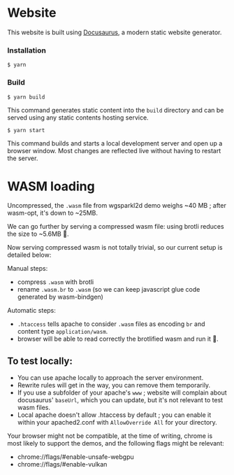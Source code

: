 # Website

This website is built using [Docusaurus](https://docusaurus.io/), a modern static website generator.

### Installation

```
$ yarn
```

### Build

```
$ yarn build
```

This command generates static content into the `build` directory and can be served using any static contents hosting service.

```
$ yarn start
```

This command builds and starts a local development server and open up a browser window. Most changes are reflected live without having to restart the server.

# WASM loading

Uncompressed, the `.wasm` file from wgsparkl2d demo weighs ~40 MB ; after wasm-opt, it's down to ~25MB.

We can go further by serving a compressed wasm file: using brotli reduces the size to ~5.6MB :tada:.

Now serving compressed wasm is not totally trivial, so our current setup is detailed below:

Manual steps:
- compress `.wasm` with brotli
- rename `.wasm.br` to `.wasm` (so we can keep javascript glue code generated by wasm-bindgen)

Automatic steps:
- `.htaccess` tells apache to consider `.wasm` files as encoding `br` and content type `application/wasm`.
- browser will be able to read correctly the brotlified wasm and run it :tada:.

## To test locally:

- You can use apache locally to approach the server environment.
- Rewrite rules will get in the way, you can remove them temporarily.
- If you use a subfolder of your apache's `www` ; website will complain about docusaurus' `baseUrl`,
  which you can update, but it's not relevant to test wasm files.
- Local apache doesn't allow .htaccess by default ; you can enable it within your apached2.conf with `AllowOverride All` for your directory.

Your browser might not be compatible, at the time of writing, chrome is most likely to support the demos, and the following flags might be relevant:

- chrome://flags/#enable-unsafe-webgpu
- chrome://flags/#enable-vulkan 